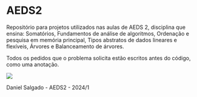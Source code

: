 # AEDS2
Repositório para projetos utilizados nas aulas de AEDS 2, disciplina que ensina: Somatórios, Fundamentos de análise de algoritmos, Ordenação e pesquisa em memória principal, Tipos abstratos de dados lineares e flexíveis, Árvores e Balanceamento de árvores. 

Todos os pedidos que o problema solicita estão escritos antes do código, como uma anotação.

<img src = "https://steamuserimages-a.akamaihd.net/ugc/1830166859704694118/9F1C04C8AEB93C594B3DF2B2165F6B1ACAB49D99/?imw=637&imh=358&ima=fit&impolicy=Letterbox&imcolor=%23000000&letterbox=true">

Daniel Salgado - AEDS2 - 2024/1
